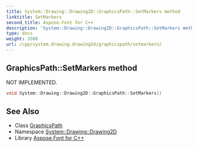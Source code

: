 ```yaml
---
title: System::Drawing::Drawing2D::GraphicsPath::SetMarkers method
linktitle: SetMarkers
second_title: Aspose.Font for C++
description: 'System::Drawing::Drawing2D::GraphicsPath::SetMarkers method. NOT IMPLEMENTED in C++.'
type: docs
weight: 3500
url: /cpp/system.drawing.drawing2d/graphicspath/setmarkers/
---
```

## GraphicsPath::SetMarkers method


NOT IMPLEMENTED.

```cpp
void System::Drawing::Drawing2D::GraphicsPath::SetMarkers()
```


## See Also

* Class [GraphicsPath](../)
* Namespace [System::Drawing::Drawing2D](../../)
* Library [Aspose.Font for C++](../../../)
